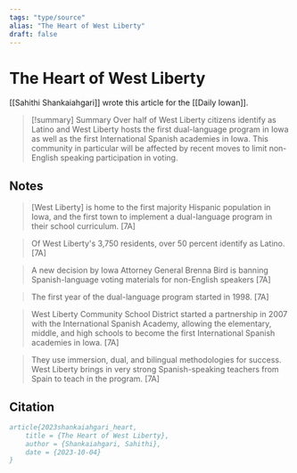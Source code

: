 ```yaml
---
tags: "type/source"
alias: "The Heart of West Liberty"
draft: false
---
```

# The Heart of West Liberty
[[Sahithi Shankaiahgari]] wrote this article for the [[Daily Iowan]].

> [!summary] Summary
> Over half of West Liberty citizens identify as Latino and West Liberty hosts the first dual-language program in Iowa as well as the first International Spanish academies in Iowa. This community in particular will be affected by recent moves to limit non-English speaking participation in voting.

## Notes
> [West Liberty] is home to the first majority Hispanic population in Iowa, and the first town to implement a dual-language program in their school curriculum. [7A]

> Of West Liberty's 3,750 residents, over 50 percent identify as Latino.  [7A]

> A new decision by Iowa Attorney General Brenna Bird is banning Spanish-language voting materials for non-English speakers [7A]

> The first year of the dual-language program started in 1998. [7A]

> West Liberty Community School District started a partnership in 2007 with the International Spanish Academy, allowing the elementary, middle, and high schools to become the first International Spanish academies in Iowa. [7A]

> They use immersion, dual, and bilingual methodologies for success. West Liberty brings in very strong Spanish-speaking teachers from Spain to teach in the program. [7A]

## Citation

```bibtex
article{2023shankaiahgari_heart,
	title = {The Heart of West Liberty},
	author = {Shankaiahgari, Sahithi},
	date = {2023-10-04}
}
```

